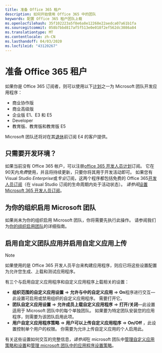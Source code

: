 ```yaml
---
title: 准备 Office 365 租户
description: 如何开始使用 Office 365 中的团队
keywords: 配置 Office 365 租户团队上载
ms.openlocfilehash: 35f102223a5f8e6a8e12268e22aedca07a61b1fa
ms.sourcegitcommit: 058b7bbd817af5f513e0e018f2ef562dc3086a84
ms.translationtype: MT
ms.contentlocale: zh-CN
ms.lasthandoff: 04/03/2020
ms.locfileid: "43120267"
---
```

# <a name="prepare-your-office-365-tenant"></a>准备 Office 365 租户

如果你是 Office 365 订阅者，则可以使用以下[计划](https://products.office.com/business/compare-more-office-365-for-business-plans)之一为 Microsoft 团队开发应用程序：

* 商业协作版
* 商业高级版
* 企业版 E1、E3 和 E5
* Developer
* 教育版、教育版和教育版 E5

Microsoft 团队还将对在其[退休](https://support.office.com//article/important-information-for-office-365-enterprise-e4-customers-f9572348-43a2-43fa-a3d8-3b6c9c042147)前订阅 E4 的客户提供。

## <a name="just-need-a-development-environment"></a>只需要开发环境？

如果当前没有 Office 365 帐户，可以注册[office 365 开发人员计划](https://developer.microsoft.com/microsoft-365/dev-program)订阅。 它在90天内*免费*使用，并且将持续更新，只要你将其用于开发活动即可。 如果您有 Visual Studio *Enterprise*或*专业*订阅，这两个程序都包括免费的 Office 365[开发人员订阅](https://aka.ms/MyVisualStudioBenefits)（在 visual Studio 订阅的生命周期内处于活动状态）。 *请参阅*[设置 Microsoft 365 开发人员订阅](https://docs.microsoft.com/office/developer-program/office-365-developer-program-get-started)。

## <a name="enable-microsoft-teams-for-your-organization"></a>为你的组织启用 Microsoft 团队

如果尚未为你的组织启用 Microsoft 团队，你将需要先执行此操作。 请参阅我们为[你的组织启用团队](https://docs.microsoft.com/microsoftteams/enable-features-office-365)的详细指南。

## <a name="enable-custom-teams-apps-and-turn-on-custom-app-uploading"></a>启用自定义团队应用并启用自定义应用上传

> [!Note] 
> 如果使用的是 Office 365 开发人员平台来构建应用程序，则应已将这些设置配置为允许您生成、上载和测试应用程序。

有三个与启用自定义应用程序和自定义应用程序上载相关的设置：

* **组织范围的自定义应用设置** => **允许与中的自定义应用** => **On**程序进行交互—此设置可启用或禁用组织的自定义应用程序。 需要打开它。 
* **团队自定义应用设置** => **允许成员上载自定义应用程序** => **打开/关闭**—此设置适用于 Microsoft 团队中的每个单独团队。 如果要为特定团队安装您的应用程序，则需要为该团队启用此项。
* **用户自定义应用程序策略** => **用户可以上传自定义应用程序** => **On/Off** ，此设置控制单个用户的权限。 你需要为允许上传自定义应用的个人启用此。

有关这些设置如何交互的完整信息，*请参阅*在 microsoft 团队中[管理自定义应用策略和设置](https://docs.microsoft.com/microsoftteams/teams-custom-app-policies-and-settings)和[管理 microsoft 团队中的应用程序设置策略](https://docs.microsoft.com/microsoftteams/teams-app-setup-policies)。
